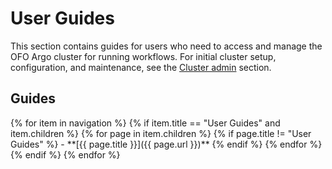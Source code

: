 # User Guides

This section contains guides for users who need to access and manage the OFO Argo cluster for
running workflows. For initial cluster setup, configuration, and maintenance, see the [Cluster
admin](../admin) section.

## Guides

<div class="grid cards" markdown>
{% for item in navigation %}
{% if item.title == "User Guides" and item.children %}
{% for page in item.children %}
{% if page.title != "User Guides" %}
-   **[{{ page.title }}]({{ page.url }})**
{% endif %}
{% endfor %}
{% endif %}
{% endfor %}
</div>
